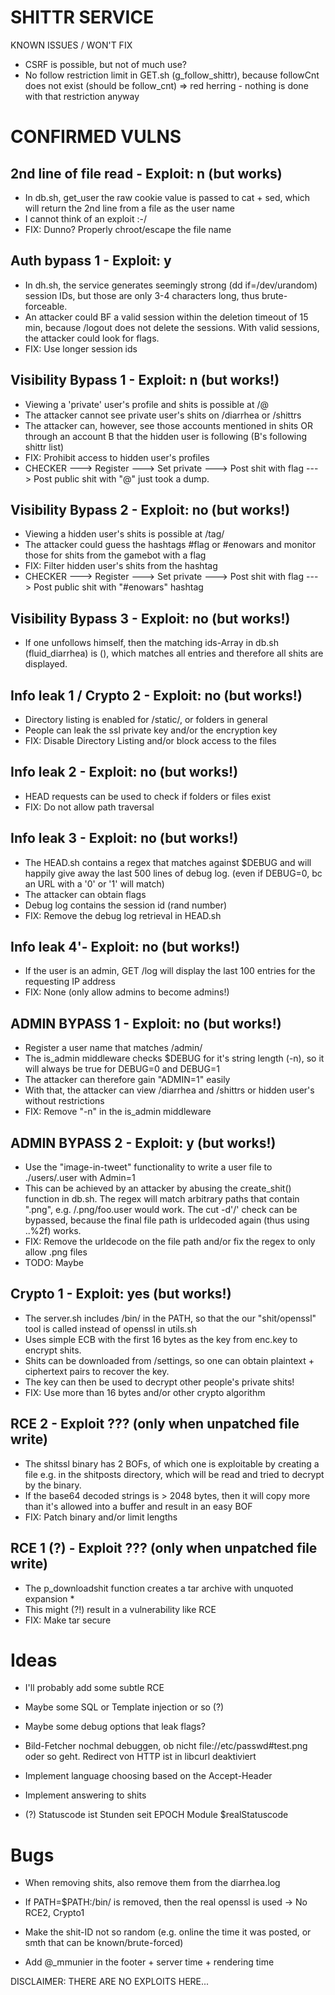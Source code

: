 # SHITTR SERVICE

KNOWN ISSUES / WON'T FIX
- CSRF is possible, but not of much use?
- No follow restriction limit in GET.sh (g_follow_shittr), because followCnt does not exist (should be follow_cnt) => red herring - nothing is done with that restriction anyway

# CONFIRMED VULNS

## 2nd line of file read - Exploit: n (but works)
- In db.sh, get_user the raw cookie value is passed to cat + sed, which will return the 2nd line from a file as the user name
- I cannot think of an exploit :-/ 
- FIX: Dunno? Properly chroot/escape the file name

## Auth bypass 1 - Exploit: y
- In dh.sh, the service generates seemingly strong (dd if=/dev/urandom) session IDs, but those are only 3-4 characters long, thus brute-forceable.
- An attacker could BF a valid session within the deletion timeout of 15 min, because /logout does not delete the sessions. With valid sessions, the attacker could look for flags.
- FIX: Use longer session ids

## Visibility Bypass 1 - Exploit: n (but works!)
- Viewing a 'private' user's profile and shits is possible at /@<userid>
- The attacker cannot see private user's shits on /diarrhea or /shittrs
- The attacker can, however, see those accounts mentioned in shits OR through an account B that the hidden user is following (B's following shittr list)
- FIX: Prohibit access to hidden user's profiles
- CHECKER
---> Register
---> Set private
---> Post shit with flag
---> Post public shit with "@<myusername>" just took a dump.

## Visibility Bypass 2 - Exploit: no (but works!)
- Viewing a hidden user's shits is possible at /tag/<tag>
- The attacker could guess the hashtags #flag or #enowars and monitor those for shits from the gamebot with a flag
- FIX: Filter hidden user's shits from the hashtag
- CHECKER
---> Register
---> Set private
---> Post shit with flag
---> Post public shit with "#enowars" hashtag

## Visibility Bypass 3 - Exploit: no (but works!)
- If one unfollows himself, then the matching ids-Array in db.sh (fluid_diarrhea) is (), which matches all entries and therefore all shits are displayed.

## Info leak 1 / Crypto 2 - Exploit: no (but works!)
- Directory listing is enabled for /static/, or folders in general
- People can leak the ssl private key and/or the encryption key
- FIX: Disable Directory Listing and/or block access to the files

## Info leak 2 - Exploit: no (but works!)
- HEAD requests can be used to check if folders or files exist
- FIX: Do not allow path traversal

## Info leak 3 - Exploit: no (but works!)
- The HEAD.sh contains a regex that matches against $DEBUG and will happily give away the last 500 lines of debug log. (even if DEBUG=0, bc an URL with a '0' or '1' will match)
- The attacker can obtain flags
- Debug log contains the session id (rand number)
- FIX: Remove the debug log retrieval in HEAD.sh

## Info leak 4'- Exploit: no (but works!)
- If the user is an admin, GET /log will display the last 100 entries for the requesting IP address
- FIX: None (only allow admins to become admins!)

## ADMIN BYPASS 1 - Exploit: no (but works!)
- Register a user name that matches /admin/ 
- The is_admin middleware checks $DEBUG for it's string length (-n), so it will always be true for DEBUG=0 and DEBUG=1 
- The attacker can therefore gain "ADMIN=1" easily
- With that, the attacker can view /diarrhea and /shittrs or hidden user's without restrictions
- FIX: Remove "-n" in the is_admin middleware

## ADMIN BYPASS 2 - Exploit: y (but works!)
- Use the "image-in-tweet" functionality to write a user file to ./users/<md5>.user with Admin=1
- This can be achieved by an attacker by abusing the create_shit() function in db.sh. The regex will match arbitrary paths that contain ".png", e.g. /.png/foo.user would work. The cut -d'/' check can be bypassed, because the final file path is urldecoded again (thus using ..%2f) works.
- FIX: Remove the urldecode on the file path and/or fix the regex to only allow .png files
- TODO: Maybe 

## Crypto 1 - Exploit: yes (but works!)
- The server.sh includes /bin/ in the PATH, so that the our "shit/openssl" tool is called instead of openssl in utils.sh
- Uses simple ECB with the first 16 bytes as the key from enc.key to encrypt shits.
- Shits can be downloaded from /settings, so one can obtain plaintext + ciphertext pairs to recover the key.
- The key can then be used to decrypt other people's private shits!
- FIX: Use more than 16 bytes and/or other crypto algorithm

## RCE 2 - Exploit ??? (only when unpatched file write)
- The shitssl binary has 2 BOFs, of which one is exploitable by creating a file e.g. in the shitposts directory, which will be read and tried to decrypt by the binary.
- If the base64 decoded strings is > 2048 bytes, then it will copy more than it's allowed into a buffer and result in an easy BOF
- FIX: Patch binary and/or limit lengths

## RCE 1 (?) - Exploit ??? (only when unpatched file write)
- The p_downloadshit function creates a tar archive with unquoted expansion * 
- This might (?!) result in a vulnerability like RCE
- FIX: Make tar secure

# Ideas
- I'll probably add some subtle RCE
- Maybe some SQL or Template injection or so (?)
- Maybe some debug options that leak flags?

- Bild-Fetcher nochmal debuggen, ob nicht file://etc/passwd#test.png oder so geht. Redirect von HTTP ist in libcurl deaktiviert
- Implement language choosing based on the Accept-Header
- Implement answering to shits
- (?) Statuscode ist Stunden seit EPOCH Module $realStatuscode

# Bugs
- When removing shits, also remove them from the diarrhea.log
- If PATH=$PATH:/bin/ is removed, then the real openssl is used -> No RCE2, Crypto1

- Make the shit-ID not so random (e.g. online the time it was posted, or smth that can be known/brute-forced) 
- Add @_mmunier in the footer + server time + rendering time

DISCLAIMER: THERE ARE NO EXPLOITS HERE...